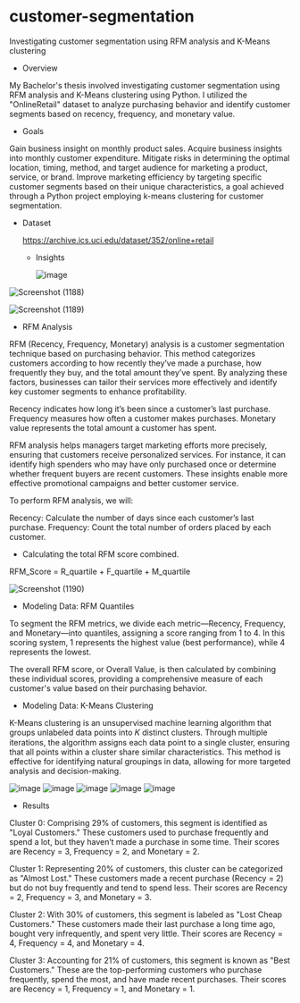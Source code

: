 # customer-segmentation
Investigating customer segmentation using RFM analysis and K-Means clustering
* Overview
  
My Bachelor's thesis involved investigating customer segmentation using RFM analysis and K-Means clustering using Python. I utilized the "OnlineRetail" dataset to analyze purchasing behavior and identify customer segments based on recency, frequency, and monetary value.


* Goals
  
Gain business insight on monthly product sales.
Acquire business insights into monthly customer expenditure.
Mitigate risks in determining the optimal location, timing, method, and target audience for marketing a product, service, or brand.
Improve marketing efficiency by targeting specific customer segments based on their unique characteristics, a goal achieved through a Python project employing k-means clustering for customer segmentation.

* Dataset

  https://archive.ics.uci.edu/dataset/352/online+retail

  * Insights
 
    ![image](https://github.com/user-attachments/assets/c17eeb2b-a815-45c6-9a2b-ddff8d64913a)
    
![Screenshot (1188)](https://github.com/user-attachments/assets/bb7e3e8b-2ffd-4e70-8a8a-395164b28092)

![Screenshot (1189)](https://github.com/user-attachments/assets/eb465210-59d8-4fd0-ae15-ee345e24dc79)

* RFM Analysis

RFM (Recency, Frequency, Monetary) analysis is a customer segmentation technique based on purchasing behavior. This method categorizes customers according to how recently they’ve made a purchase, how frequently they buy, and the total amount they’ve spent. By analyzing these factors, businesses can tailor their services more effectively and identify key customer segments to enhance profitability.

Recency indicates how long it’s been since a customer’s last purchase. Frequency measures how often a customer makes purchases. Monetary value represents the total amount a customer has spent.

RFM analysis helps managers target marketing efforts more precisely, ensuring that customers receive personalized services. For instance, it can identify high spenders who may have only purchased once or determine whether frequent buyers are recent customers. These insights enable more effective promotional campaigns and better customer service.

To perform RFM analysis, we will:

Recency: Calculate the number of days since each customer’s last purchase.
Frequency: Count the total number of orders placed by each customer.

* Calculating the total RFM score combined.

RFM_Score = R_quartile + F_quartile + M_quartile

![Screenshot (1190)](https://github.com/user-attachments/assets/8b6c2a1d-89c2-4bb2-8929-3aaced6fe255)

* Modeling Data: RFM Quantiles

To segment the RFM metrics, we divide each metric—Recency, Frequency, and Monetary—into quantiles, assigning a score ranging from 1 to 4. In this scoring system, 1 represents the highest value (best performance), while 4 represents the lowest.

The overall RFM score, or Overall Value, is then calculated by combining these individual scores, providing a comprehensive measure of each customer's value based on their purchasing behavior.

* Modeling Data: K-Means Clustering

K-Means clustering is an unsupervised machine learning algorithm that groups unlabeled data points into 𝐾 distinct clusters. Through multiple iterations, the algorithm assigns each data point to a single cluster, ensuring that all points within a cluster share similar characteristics. This method is effective for identifying natural groupings in data, allowing for more targeted analysis and decision-making.

![image](https://github.com/user-attachments/assets/7b877ad9-9566-428e-bfeb-7ba9456758d0)
![image](https://github.com/user-attachments/assets/9b515027-c8cc-4d60-ba73-92dcd9876806)
![image](https://github.com/user-attachments/assets/46bda854-3829-45ad-ac41-7cc2fd9cf1fc)
![image](https://github.com/user-attachments/assets/5fc6e965-9b95-4264-8abe-d7e7a44d6976)
![image](https://github.com/user-attachments/assets/a7251a30-7c9a-4bf4-a1fd-9202c8d47815)

* Results

Cluster 0: Comprising 29% of customers, this segment is identified as "Loyal Customers." These customers used to purchase frequently and spend a lot, but they haven’t made a purchase in some time. Their scores are Recency = 3, Frequency = 2, and Monetary = 2.

Cluster 1: Representing 20% of customers, this cluster can be categorized as "Almost Lost." These customers made a recent purchase (Recency = 2) but do not buy frequently and tend to spend less. Their scores are Recency = 2, Frequency = 3, and Monetary = 3.

Cluster 2: With 30% of customers, this segment is labeled as "Lost Cheap Customers." These customers made their last purchase a long time ago, bought very infrequently, and spent very little. Their scores are Recency = 4, Frequency = 4, and Monetary = 4.

Cluster 3: Accounting for 21% of customers, this segment is known as "Best Customers." These are the top-performing customers who purchase frequently, spend the most, and have made recent purchases. Their scores are Recency = 1, Frequency = 1, and Monetary = 1.








